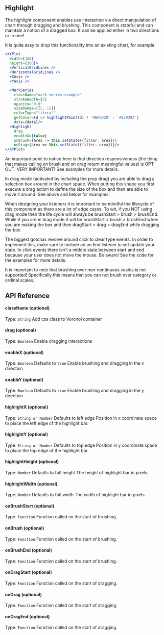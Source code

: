 ## Highlight

The highlight component enables use interaction via direct manipulation of chart through dragging and brushing. This component is stateful and can maintain a notion of a dragged box. It can be applied either in two directions or in one!

<!-- INJECT:"ZoomableChartExampleWithLink" -->

It is quite easy to drop this functionality into an existing chart, for example:

```jsx
<XYPlot
  width={300}
  height={300}>
  <VerticalGridLines />
  <HorizontalGridLines />
  <XAxis />
  <YAxis />

  <MarkSeries
    className="mark-series-example"
    strokeWidth={2}
    opacity="0.8"
    sizeRange={[5, 15]}
    colorType="literal"
    getColor={d => highlightPoint(d) ? '#EF5D28' : '#12939A'}
    data={data}/>
  <Highlight
    drag
    enableX={false}
    onBrush={area => this.setState({filter: area})}
    onDrag={area => this.setState({filter: area})}/>
</XYPlot>
```

An important point to notice here is that direction responsiveness (the thing that makes calling on brush and on drag return meaningful values) is OPT OUT. VERY IMPORTANT! See examples for more details.


<!-- INJECT:"DragableChartExampleWithLink" -->

In drag mode (activated by including the prop drag) you are able to drag a selection box around in the chart space. When putting this shape you first execute a drag action to define the size of the box and then are able to move it around. See above and below for examples.

<!-- INJECT:"BidirectionDragChartWithLink" -->

When designing your listeners it is important to be mindful the lifecycle of this component as there are a lot of edge cases. To wit, if you NOT using drag mode then the life cycle will always be brushStart > brush > brushEnd. While if you are in drag mode it will be brushStart > brush > brushEnd when you are making the box and then dragStart > drag > dragEnd while dragging the box.

The biggest gotchas revolve around click to clear type events. In order to implement this, make sure to include an on End listener to set update your state. In click events there isn't a middle state between start and end because your user does not move the mouse. Be aware! See the code for the examples for more details.

It is important to note that brushing over non-continuous scales is not supported! Specifically this means that you can not brush over category or ordinal scales.



## API Reference

<!-- INJECT:"SelectionPlotExampleWithLink" -->


#### className (optional)
Type: `String`
Add css class to Voronoi container

#### drag (optional)
Type: `Boolean`
Enable dragging interactions

#### enableX (optional)
Type: `Boolean`
Defaults to `true`
Enable brushing and dragging in the x direction

#### enableY (optional)
Type: `Boolean`
Defaults to `true`
Enable brushing and dragging in the y direction

#### highlightX (optional)
Type: `String or Number`
Defaults to left edge
Position in x coordinate space to place the left edge of the highlight bar.

#### highlightY (optional)
Type: `String or Number`
Defaults to top edge
Position in y coordinate space to place the top edge of the highlight bar.

#### highlightHeight (optional)
Type: `Number`
Defaults to full height
The height of highlight bar in pixels.

#### highlightWidth (optional)
Type: `Number`
Defaults to full width
The width of highlight bar in pixels.

#### onBrushStart (optional)
Type: `Function`
Function called on the start of brushing.

#### onBrush (optional)
Type: `Function`
Function called on the start of brushing.

#### onBrushEnd (optional)
Type: `Function`
Function called on the start of brushing.

#### onDragStart (optional)
Type: `Function`
Function called on the start of dragging.

#### onDrag (optional)
Type: `Function`
Function called on the start of dragging.

#### onDragEnd (optional)
Type: `Function`
Function called on the start of dragging.
